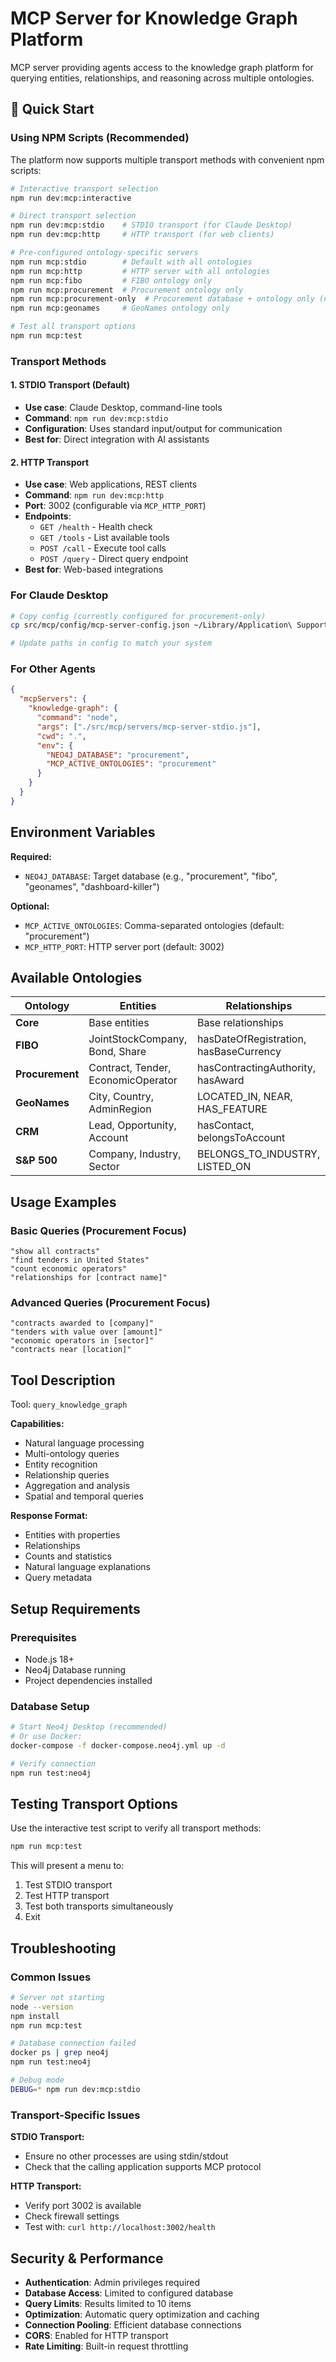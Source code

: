 # MCP Server for Knowledge Graph Platform

MCP server providing agents access to the knowledge graph platform for querying entities, relationships, and reasoning across multiple ontologies.

## 🚀 Quick Start

### Using NPM Scripts (Recommended)

The platform now supports multiple transport methods with convenient npm scripts:

```bash
# Interactive transport selection
npm run dev:mcp:interactive

# Direct transport selection
npm run dev:mcp:stdio    # STDIO transport (for Claude Desktop)
npm run dev:mcp:http     # HTTP transport (for web clients)

# Pre-configured ontology-specific servers
npm run mcp:stdio        # Default with all ontologies
npm run mcp:http         # HTTP server with all ontologies
npm run mcp:fibo         # FIBO ontology only
npm run mcp:procurement  # Procurement ontology only
npm run mcp:procurement-only  # Procurement database + ontology only (no core)
npm run mcp:geonames     # GeoNames ontology only

# Test all transport options
npm run mcp:test
```

### Transport Methods

#### 1. STDIO Transport (Default)
- **Use case**: Claude Desktop, command-line tools
- **Command**: `npm run dev:mcp:stdio`
- **Configuration**: Uses standard input/output for communication
- **Best for**: Direct integration with AI assistants

#### 2. HTTP Transport
- **Use case**: Web applications, REST clients
- **Command**: `npm run dev:mcp:http`
- **Port**: 3002 (configurable via `MCP_HTTP_PORT`)
- **Endpoints**:
  - `GET /health` - Health check
  - `GET /tools` - List available tools
  - `POST /call` - Execute tool calls
  - `POST /query` - Direct query endpoint
- **Best for**: Web-based integrations

### For Claude Desktop
```bash
# Copy config (currently configured for procurement-only)
cp src/mcp/config/mcp-server-config.json ~/Library/Application\ Support/Claude/claude_desktop_config.json

# Update paths in config to match your system
```

### For Other Agents
```json
{
  "mcpServers": {
    "knowledge-graph": {
      "command": "node",
      "args": ["./src/mcp/servers/mcp-server-stdio.js"],
      "cwd": ".",
      "env": {
        "NEO4J_DATABASE": "procurement",
        "MCP_ACTIVE_ONTOLOGIES": "procurement"
      }
    }
  }
}
```

## Environment Variables

**Required:**
- `NEO4J_DATABASE`: Target database (e.g., "procurement", "fibo", "geonames", "dashboard-killer")

**Optional:**
- `MCP_ACTIVE_ONTOLOGIES`: Comma-separated ontologies (default: "procurement")
- `MCP_HTTP_PORT`: HTTP server port (default: 3002)

## Available Ontologies

| Ontology | Entities | Relationships |
|----------|----------|---------------|
| **Core** | Base entities | Base relationships |
| **FIBO** | JointStockCompany, Bond, Share | hasDateOfRegistration, hasBaseCurrency |
| **Procurement** | Contract, Tender, EconomicOperator | hasContractingAuthority, hasAward |
| **GeoNames** | City, Country, AdminRegion | LOCATED_IN, NEAR, HAS_FEATURE |
| **CRM** | Lead, Opportunity, Account | hasContact, belongsToAccount |
| **S&P 500** | Company, Industry, Sector | BELONGS_TO_INDUSTRY, LISTED_ON |

## Usage Examples

### Basic Queries (Procurement Focus)
```
"show all contracts"
"find tenders in United States"
"count economic operators"
"relationships for [contract name]"
```

### Advanced Queries (Procurement Focus)
```
"contracts awarded to [company]"
"tenders with value over [amount]"
"economic operators in [sector]"
"contracts near [location]"
```

## Tool Description

Tool: `query_knowledge_graph`

**Capabilities:**
- Natural language processing
- Multi-ontology queries
- Entity recognition
- Relationship queries
- Aggregation and analysis
- Spatial and temporal queries

**Response Format:**
- Entities with properties
- Relationships
- Counts and statistics
- Natural language explanations
- Query metadata

## Setup Requirements

### Prerequisites
- Node.js 18+
- Neo4j Database running
- Project dependencies installed

### Database Setup
```bash
# Start Neo4j Desktop (recommended)
# Or use Docker:
docker-compose -f docker-compose.neo4j.yml up -d

# Verify connection
npm run test:neo4j
```

## Testing Transport Options

Use the interactive test script to verify all transport methods:

```bash
npm run mcp:test
```

This will present a menu to:
1. Test STDIO transport
2. Test HTTP transport  
3. Test both transports simultaneously
4. Exit

## Troubleshooting

### Common Issues
```bash
# Server not starting
node --version
npm install
npm run mcp:test

# Database connection failed
docker ps | grep neo4j
npm run test:neo4j

# Debug mode
DEBUG=* npm run dev:mcp:stdio
```

### Transport-Specific Issues

**STDIO Transport:**
- Ensure no other processes are using stdin/stdout
- Check that the calling application supports MCP protocol

**HTTP Transport:**
- Verify port 3002 is available
- Check firewall settings
- Test with: `curl http://localhost:3002/health`

## Security & Performance

- **Authentication**: Admin privileges required
- **Database Access**: Limited to configured database
- **Query Limits**: Results limited to 10 items
- **Optimization**: Automatic query optimization and caching
- **Connection Pooling**: Efficient database connections
- **CORS**: Enabled for HTTP transport
- **Rate Limiting**: Built-in request throttling 
